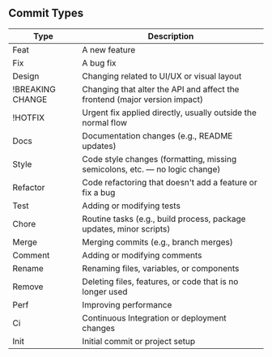 ## Commit Types
| Type             | Description                                                                 |
|------------------|-----------------------------------------------------------------------------|
| Feat             | A new feature                                                               |
| Fix              | A bug fix                                                                   |
| Design           | Changing related to UI/UX or visual layout                                  |
| !BREAKING CHANGE | Changing that alter the API and affect the frontend (major version impact)  |
| !HOTFIX          | Urgent fix applied directly, usually outside the normal flow                |
| Docs             | Documentation changes (e.g., README updates)                                |
| Style            | Code style changes (formatting, missing semicolons, etc. — no logic change) |
| Refactor         | Code refactoring that doesn't add a feature or fix a bug                    |
| Test             | Adding or modifying tests                                                   |
| Chore            | Routine tasks (e.g., build process, package updates, minor scripts)         |
| Merge            | Merging commits (e.g., branch merges)                                       |
| Comment          | Adding or modifying comments                                                |
| Rename           | Renaming files, variables, or components                                    |
| Remove           | Deleting files, features, or code that is no longer used                    |
| Perf             | Improving performance                                                       |
| Ci               | Continuous Integration or deployment changes                                |
| Init             | Initial commit or project setup                                             |<br />